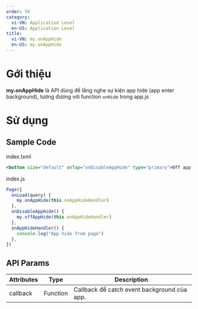 ```yaml
---
order: 50
category:
  vi-VN: Application Level
  en-US: Application Level
title: 
  vi-VN: my.onAppHide
  en-US: my.onAppHide
---
```


# Gới thiệu

**my.onAppHide** là API dùng để lắng nghe sự kiện app hide (app enter background), tương đương với function `onHide` trong app.js

# Sử dụng

## Sample Code

index.txml
```xml
<button size="default" onTap="onDisableAppHide" type="primary">Off app hide event</button>
```

index.js
```js
Page({
  onLoad(query) {
    my.onAppHide(this.onAppHideHandler)
  },
  onDisableAppHide() {
    my.offAppHide(this.onAppHideHandler)
  },
  onAppHideHandler() {
    console.log("App hide from page")
  },
})
```

## API Params

| Attributes | Type     | Description                                                           |
| ---------- | -------- | --------------------------------------------------------------------- |
| callback    | Function | Callback để catch event background của app.                          |

